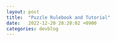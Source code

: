 ```yaml
---
layout: post
title:  "Puzzle Rulebook and Tutorial"
date:   2022-12-20 20:20:02 +0900
categories: devblog
---
```


## 